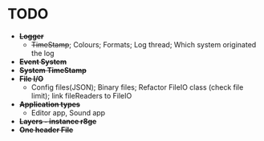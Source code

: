 # TODO

- **~~Logger~~**
  - ~~TimeStamp~~; Colours; Formats; Log thread; Which system originated the log
- **~~Event System~~**
- **~~System TimeStamp~~**
- **~~File I/O~~**
  - Config files(JSON); Binary files; Refactor FileIO class (check file limit); link fileReaders to FileIO
- **~~Application types~~**
  - Editor app, Sound app
- **~~Layers - instance r8ge~~**
- **~~One header File~~**
